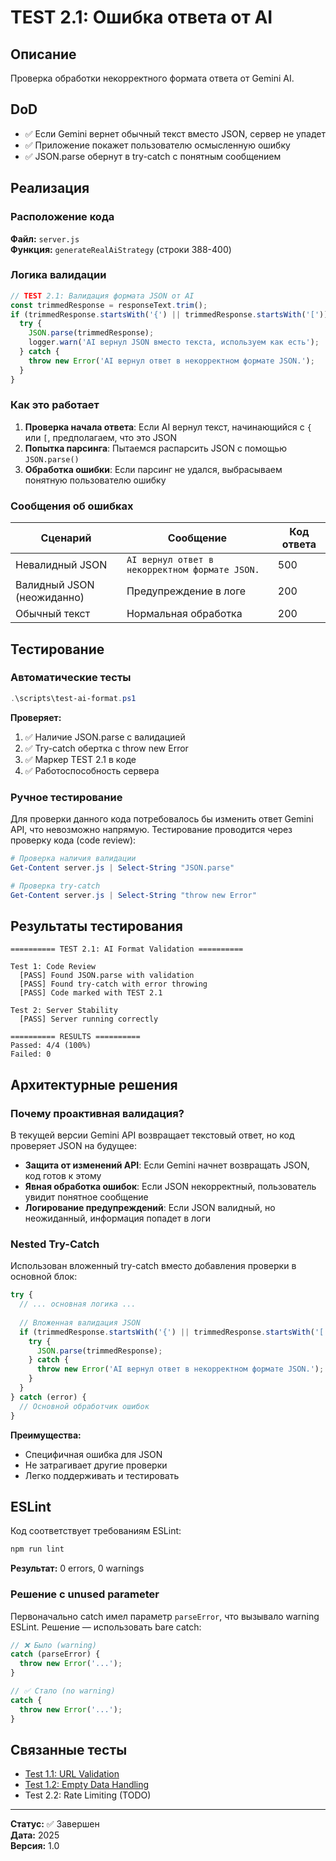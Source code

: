 # TEST 2.1: Ошибка ответа от AI

## Описание

Проверка обработки некорректного формата ответа от Gemini AI.

## DoD

- ✅ Если Gemini вернет обычный текст вместо JSON, сервер не упадет
- ✅ Приложение покажет пользователю осмысленную ошибку
- ✅ JSON.parse обернут в try-catch с понятным сообщением

## Реализация

### Расположение кода

**Файл:** `server.js`  
**Функция:** `generateRealAiStrategy` (строки 388-400)

### Логика валидации

```javascript
// TEST 2.1: Валидация формата JSON от AI
const trimmedResponse = responseText.trim();
if (trimmedResponse.startsWith('{') || trimmedResponse.startsWith('[')) {
  try {
    JSON.parse(trimmedResponse);
    logger.warn('AI вернул JSON вместо текста, используем как есть');
  } catch {
    throw new Error('AI вернул ответ в некорректном формате JSON.');
  }
}
```

### Как это работает

1. **Проверка начала ответа**: Если AI вернул текст, начинающийся с `{` или `[`, предполагаем, что это JSON
2. **Попытка парсинга**: Пытаемся распарсить JSON с помощью `JSON.parse()`
3. **Обработка ошибки**: Если парсинг не удался, выбрасываем понятную пользователю ошибку

### Сообщения об ошибках

| Сценарий | Сообщение | Код ответа |
|----------|-----------|------------|
| Невалидный JSON | `AI вернул ответ в некорректном формате JSON.` | 500 |
| Валидный JSON (неожиданно) | Предупреждение в логе | 200 |
| Обычный текст | Нормальная обработка | 200 |

## Тестирование

### Автоматические тесты

```powershell
.\scripts\test-ai-format.ps1
```

**Проверяет:**
1. ✅ Наличие JSON.parse с валидацией
2. ✅ Try-catch обертка с throw new Error
3. ✅ Маркер TEST 2.1 в коде
4. ✅ Работоспособность сервера

### Ручное тестирование

Для проверки данного кода потребовалось бы изменить ответ Gemini API, что невозможно напрямую. Тестирование проводится через проверку кода (code review):

```powershell
# Проверка наличия валидации
Get-Content server.js | Select-String "JSON.parse"

# Проверка try-catch
Get-Content server.js | Select-String "throw new Error"
```

## Результаты тестирования

```
========== TEST 2.1: AI Format Validation ==========

Test 1: Code Review
  [PASS] Found JSON.parse with validation
  [PASS] Found try-catch with error throwing
  [PASS] Code marked with TEST 2.1

Test 2: Server Stability
  [PASS] Server running correctly

========== RESULTS ==========
Passed: 4/4 (100%)
Failed: 0
```

## Архитектурные решения

### Почему проактивная валидация?

В текущей версии Gemini API возвращает текстовый ответ, но код проверяет JSON на будущее:

- **Защита от изменений API**: Если Gemini начнет возвращать JSON, код готов к этому
- **Явная обработка ошибок**: Если JSON некорректный, пользователь увидит понятное сообщение
- **Логирование предупреждений**: Если JSON валидный, но неожиданный, информация попадет в логи

### Nested Try-Catch

Использован вложенный try-catch вместо добавления проверки в основной блок:

```javascript
try {
  // ... основная логика ...
  
  // Вложенная валидация JSON
  if (trimmedResponse.startsWith('{') || trimmedResponse.startsWith('[')) {
    try {
      JSON.parse(trimmedResponse);
    } catch {
      throw new Error('AI вернул ответ в некорректном формате JSON.');
    }
  }
} catch (error) {
  // Основной обработчик ошибок
}
```

**Преимущества:**
- Специфичная ошибка для JSON
- Не затрагивает другие проверки
- Легко поддерживать и тестировать

## ESLint

Код соответствует требованиям ESLint:

```bash
npm run lint
```

**Результат:** 0 errors, 0 warnings

### Решение с unused parameter

Первоначально catch имел параметр `parseError`, что вызывало warning ESLint. Решение — использовать bare catch:

```javascript
// ❌ Было (warning)
catch (parseError) {
  throw new Error('...');
}

// ✅ Стало (no warning)
catch {
  throw new Error('...');
}
```

## Связанные тесты

- [Test 1.1: URL Validation](TEST_1.1_URL_VALIDATION.md)
- [Test 1.2: Empty Data Handling](TEST_1.2_EMPTY_DATA.md)
- Test 2.2: Rate Limiting (TODO)

---

**Статус:** ✅ Завершен  
**Дата:** 2025  
**Версия:** 1.0
